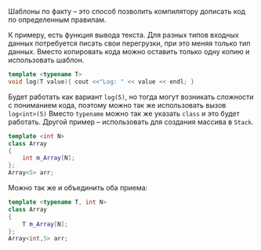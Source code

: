 Шаблоны по факту – это способ позволить компилятору дописать код по определенным правилам.

К примеру, есть функция вывода текста. Для разных типов входных данных потребуется писать свои перегрузки, при это меняя только тип данных. Вместо копировать кода можно оставить только одну копию и использовать шаблон.
```c++
template <typename T>
void log(T value){ cout <<"Log: " << value << endl; }
```
Будет работать как вариант `log(5)`, но тогда могут возникать сложности с пониманием кода, поэтому можно так же использовать вызов `log<int>(5)`
Вместо `typename` можно так же указать `class` и это будет работать.
Другой пример – использовать для создания массива в `Stack`.
```c++
template <int N>
class Array
{
    int m_Array[N];
};
Array<5> arr;
```
Можно так же и объединить оба приема:
```c++
template <typename T, int N>
class Array
{
    T m_Array[N];
};
Array<int,5> arr;
```

